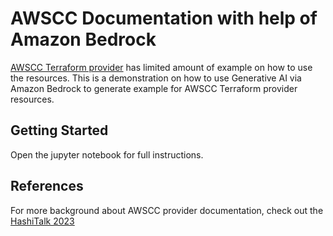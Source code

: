 # AWSCC Documentation with help of Amazon Bedrock

[AWSCC Terraform provider](https://registry.terraform.io/providers/hashicorp/awscc/latest) has limited amount of example on how to use the resources. This is a demonstration on how to use Generative AI via Amazon Bedrock to generate example for AWSCC Terraform provider resources.

## Getting Started

Open the jupyter notebook for full instructions.

## References

For more background about AWSCC provider documentation, check out the [HashiTalk 2023](https://www.youtube.com/watch?v=iKujJWcnM3I&t=2253)
